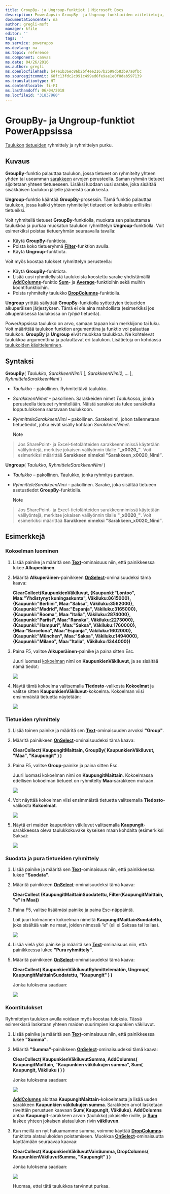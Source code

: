```yaml
---
title: GroupBy- ja Ungroup-funktiot | Microsoft Docs
description: PowerAppsin GroupBy- ja Ungroup-funktioiden viitetietoja, kuten syntaksi ja esimerkkejä
documentationcenter: na
author: gregli-msft
manager: kfile
editor: ''
tags: ''
ms.service: powerapps
ms.devlang: na
ms.topic: reference
ms.component: canvas
ms.date: 04/26/2016
ms.author: gregli
ms.openlocfilehash: b47e1b36ec86b2bf4ee2167b2599d583b97a0fbc
ms.sourcegitcommit: 68fc13fdc2c991c499ad6fe9ae1e0f8dab597139
ms.translationtype: HT
ms.contentlocale: fi-FI
ms.lasthandoff: 06/04/2018
ms.locfileid: "31837960"
---
```

# <a name="groupby-and-ungroup-functions-in-powerapps"></a>GroupBy- ja Ungroup-funktiot PowerAppsissa
[Taulukon](../working-with-tables.md) [tietueiden](../working-with-tables.md#records) ryhmittely ja ryhmittelyn purku.

## <a name="description"></a>Kuvaus
**GroupBy**-funktio palauttaa taulukon, jossa tietueet on ryhmitelty yhteen yhden tai useamman [sarakkeen](../working-with-tables.md#columns) arvojen perusteella. Saman ryhmän tietueet sijoitetaan yhteen tietueeseen. Lisäksi luodaan uusi sarake, joka sisältää sisäkkäisen taulukon jäljelle jääneistä sarakkeista.   

**Ungroup**-funktio kääntää **GroupBy**-prosessin. Tämä funktio palauttaa taulukon, jossa kaikki yhteen ryhmitellyt tietueet on katkaistu erillisiksi tietueiksi.

Voit ryhmitellä tietueet **GroupBy**-funktiolla, muokata sen palauttamaa taulukkoa ja purkaa muokatun taulukon ryhmittelyn **Ungroup**-funktiolla. Voit esimerkiksi poistaa tietueryhmän seuraavalla tavalla:

* Käytä **GroupBy**-funktiota.
* Poista koko tietueryhmä **[Filter](function-filter-lookup.md)**-funktion avulla.
* Käytä **Ungroup**-funktiota.  

Voit myös koostaa tulokset ryhmittelyn perusteella:

* Käytä **GroupBy**-funktiota.
* Lisää uusi ryhmitellyistä taulukoista koostettu sarake yhdistämällä **[AddColumns](function-table-shaping.md)**-funktio **[Sum](function-aggregates.md)**- ja **[Average](function-aggregates.md)**-funktioihin sekä muihin koontifunktioihin.
* Poista ryhmitelty taulukko **[DropColumns](function-table-shaping.md)**-funktiolla.

**Ungroup** yrittää säilyttää **GroupBy**-funktiolla syötettyjen tietueiden alkuperäisen järjestyksen.  Tämä ei ole aina mahdollista (esimerkiksi jos alkuperäisessä taulukossa on *tyhjiä* tietueita).

PowerAppsissa taulukko on arvo, samaan tapaan kuin merkkijono tai luku. Voit määrittää taulukon funktion argumenttina ja funktio voi palauttaa taulukon. **GroupBy** ja **Ungroup** eivät muokkaa taulukkoa. Ne kohtelevat taulukkoa argumenttina ja palauttavat eri taulukon. Lisätietoja on kohdassa [taulukoiden käsitteleminen](../working-with-tables.md).

## <a name="syntax"></a>Syntaksi
**GroupBy**( *Taulukko*, *SarakkeenNimi1* [, *SarakkeenNimi2*, ... ], *RyhmitteleSarakkeenNimi* )

* *Taulukko* – pakollinen. Ryhmiteltävä taulukko.
* *SarakkeenNimet* – pakollinen.  Sarakkeiden nimet *Taulukossa*, jonka perusteella tietueet ryhmitellään.  Näistä sarakkeista tulee sarakkeita lopputuloksena saatavaan taulukkoon.
* *RyhmitteleSarakkeenNimi* – pakollinen.  Sarakenimi, johon tallennetaan tietuetiedot, jotka eivät sisälly kohtaan *SarakkeenNimet*.
  
    > [!NOTE]
> Jos SharePoint- ja Excel-tietolähteiden sarakkeennimissä käytetään välilyöntejä, merkitse jokaisen välilyönnin tilalle **"\_x0020\_"**. Voit esimerkiksi määrittää **Sarakkeen nimeksi** **”Sarakkeen_x0020_Nimi”**.

**Ungroup**( *Taulukko*, *RyhmitteleSarakkeenNimi* )

* *Taulukko* – pakollinen. Taulukko, jonka ryhmitys puretaan.
* *RyhmitteleSarakkeenNimi* – pakollinen. Sarake, joka sisältää tietueen asetustiedot **GroupBy**-funktiolla.
  
    > [!NOTE]
> Jos SharePoint- ja Excel-tietolähteiden sarakkeennimissä käytetään välilyöntejä, merkitse jokaisen välilyönnin tilalle **"\_x0020\_"**. Voit esimerkiksi määrittää **Sarakkeen nimeksi** **”Sarakkeen_x0020_Nimi”**.

## <a name="examples"></a>Esimerkkejä
### <a name="create-a-collection"></a>Kokoelman luominen
1. Lisää painike ja määritä sen **[Text](../controls/properties-core.md)**-ominaisuus niin, että painikkeessa lukee **Alkuperäinen**.
2. Määritä **Alkuperäinen**-painikkeen **[OnSelect](../controls/properties-core.md)**-ominaisuudeksi tämä kaava:
   
    **ClearCollect(KaupunkienVäkiluvut, {Kaupunki:"Lontoo", Maa:"Yhdistynyt kuningaskunta", Väkiluku:8615000}, {Kaupunki:"Berliini", Maa:"Saksa", Väkiluku:3562000}, {Kaupunki:"Madrid", Maa:"Espanja", Väkiluku:3165000}, {Kaupunki:"Rooma", Maa:"Italia", Väkiluku:2874000}, {Kaupunki:"Pariisi", Maa:"Ranska", Väkiluku:2273000}, {Kaupunki:"Hampuri", Maa:"Saksa", Väkiluku:1760000}, {Maa:"Barcelona", Maa:"Espanja", Väkiluku:1602000}, {Kaupunki:"München", Maa:"Saksa", Väkiluku:1494000}, {Kaupunki:"Milano", Maa:"Italia", Väkiluku:1344000})**
3. Paina F5, valitse **Alkuperäinen**-painike ja paina sitten Esc.
   
    Juuri luomasi [kokoelman](../working-with-data-sources.md#collections) nimi on **KaupunkienVäkiluvut**, ja se sisältää nämä tiedot:
   
    ![](media/function-groupby/cities.png)
4. Näytä tämä kokoelma valitsemalla **Tiedosto**-valikosta **Kokoelmat** ja valitse sitten **KaupunkienVäkiluvut**-kokoelma.  Kokoelman viisi ensimmäistä tietuetta näytetään:
   
    ![](media/function-groupby/citypopulations-collection.png)

### <a name="group-records"></a>Tietueiden ryhmittely
1. Lisää toinen painike ja määritä sen **[Text](../controls/properties-core.md)**-ominaisuuden arvoksi **"Group"**.
2. Määritä painikkeen **[OnSelect](../controls/properties-core.md)**-ominaisuudeksi tämä kaava:
   
    **ClearCollect( KaupungitMaittain, GroupBy( KaupunkienVäkiluvut, "Maa", "Kaupungit" ) )**
3. Paina F5, valitse **Group**-painike ja paina sitten Esc.
   
    Juuri luomasi kokoelman nimi on **KaupungitMaittain**. Kokoelmassa edellisen kokoelman tietueet on ryhmitelty **Maa**-sarakkeen mukaan.
   
    ![](media/function-groupby/cities-grouped.png)
4. Voit näyttää kokoelman viisi ensimmäistä tietuetta valitsemalla **Tiedosto**-valikosta **Kokoelmat**.
   
    ![](media/function-groupby/citiesbycountry-collection.png)
5. Näytä eri maiden kaupunkien väkiluvut valitsemalla **Kaupungit**-sarakkeessa oleva taulukkokuvake kyseisen maan kohdalta (esimerkiksi Saksa):
   
    ![](media/function-groupby/population-germany.png)

### <a name="filter-and-ungroup-records"></a>Suodata ja pura tietueiden ryhmittely
1. Lisää painike ja määritä sen **[Text](../controls/properties-core.md)**-ominaisuus niin, että painikkeessa lukee **"Suodata"**.
2. Määritä painikkeen **[OnSelect](../controls/properties-core.md)**-ominaisuudeksi tämä kaava:
   
    **ClearCollect (KaupungitMaittainSuodatettu, Filter(KaupungitMaittain, "e" in Maa))**
3. Paina F5, valitse lisäämäsi painike ja paina Esc-näppäintä.
   
    Loit juuri kolmannen kokoelman nimeltä **KaupungitMaittainSuodatettu**, joka sisältää vain ne maat, joiden nimessä ”e” (eli ei Saksaa tai Italiaa).
   
    ![](media/function-groupby/cities-grouped-hase.png)
4. Lisää vielä yksi painike ja määritä sen **[Text](../controls/properties-core.md)**-ominaisuus niin, että painikkeessa lukee **"Pura ryhmittely"**.
5. Määritä painikkeen **[OnSelect](../controls/properties-core.md)**-ominaisuudeksi tämä kaava:
   
    **ClearCollect( KaupunkienVäkiluvutRyhmittelemätön, Ungroup( KaupungitMaittainSuodatettu, "Kaupungit" ) )**
   
    Jonka tuloksena saadaan:
   
    ![](media/function-groupby/cities-hase.png)

### <a name="aggregate-results"></a>Koontitulokset
Ryhmitetyn taulukon avulla voidaan myös koostaa tuloksia.  Tässä esimerkissä lasketaan yhteen maiden suurimpien kaupunkien väkiluvut.

1. Lisää painike ja määritä sen **[Text](../controls/properties-core.md)**-ominaisuus niin, että painikkeessa lukee **"Summa"**.
2. Määritä **"Summa"**-painikkeen **[OnSelect](../controls/properties-core.md)**-ominaisuudeksi tämä kaava:
   
    **ClearCollect( KaupunkienVäkiluvutSumma, AddColumns( KaupungitMaittain, "Kaupunkien väkilukujen summa", Sum( Kaupungit, Väkiluku ) ) )**
   
    Jonka tuloksena saadaan:
   
    ![](media/function-groupby/cities-sum.png)
   
    **[AddColumns](function-table-shaping.md)** aloittaa **KaupungitMaittain**-kokoelmasta ja lisää uuden sarakkeen **Kaupunkien väkilukujen summa**.  Sarakkeen arvot lasketaan riveittäin perustuen kaavaan **Sum( Kaupungit, Väkiluku)**.  **AddColumns** antaa **Kaupungit**-sarakkeen arvon (taulukko) jokaiselle riville, ja **[Sum](function-aggregates.md)** laskee yhteen jokaisen alataulukon rivin **väkiluvun**.
3. Kun meillä on nyt haluamamme summa, voimme käyttää **[DropColumns](function-table-shaping.md)**-funktiota alataulukoiden poistamiseen.  Muokkaa **[OnSelect](../controls/properties-core.md)**-ominaisuutta käyttämään seuraavaa kaavaa:
   
    **ClearCollect( KaupunkienVäkiluvutVainSumma, DropColumns( KaupunkienVäkiluvutSumma, "Kaupungit" ) )**
   
    Jonka tuloksena saadaan:
   
    ![](media/function-groupby/cities-sum-drop-cities.png)
   
    Huomaa, ettei tätä taulukkoa tarvinnut purkaa.

